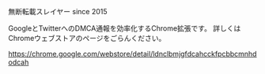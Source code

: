 無断転載スレイヤー since 2015

GoogleとTwitterへのDMCA通報を効率化するChrome拡張です。
詳しくはChromeウェブストアのページをごらんください。

https://chrome.google.com/webstore/detail/ldnclbmjgfdcahcckfpcbbcmnhdodcah
